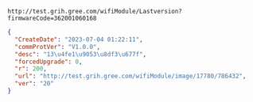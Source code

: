 `http://test.grih.gree.com/wifiModule/Lastversion?firmwareCode=362001060168`

```json
{
  "CreateDate": "2023-07-04 01:22:11",
  "commProtVer": "V1.0.0",
  "desc": "13\u4fe1\u9053\u8df3\u677f",
  "forcedUpgrade": 0,
  "r": 200,
  "url": "http://test.grih.gree.com/wifiModule/image/17780/786432",
  "ver": "20"
}
```